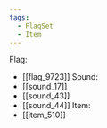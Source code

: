 ```yaml
---
tags:
  - FlagSet
  - Item
---
```

Flag:
- [[flag_9723]]
Sound:
- [[sound_17]]
- [[sound_43]]
- [[sound_44]]
Item:
- [[item_510]]
